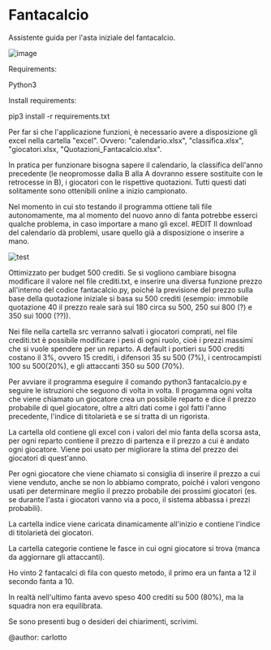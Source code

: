 # Fantacalcio
Assistente guida per l'asta iniziale del fantacalcio. 

![image](https://user-images.githubusercontent.com/49305804/181594220-3f284deb-dfa2-4e1f-b953-54d10f2afd32.png)


Requirements:

Python3

Install requirements:

pip3 install -r requirements.txt

Per far sì che l'applicazione funzioni, è necessario avere a disposizione gli excel nella cartella "excel". Ovvero: "calendario.xlsx", "classifica.xlsx", "giocatori.xlsx, "Quotazioni_Fantacalcio.xlsx".

In pratica per funzionare bisogna sapere il calendario, la classifica dell'anno precedente (le neopromosse dalla B alla A dovranno essere sostituite con le retrocesse in B), i giocatori con le rispettive quotazioni. Tutti questi dati solitamente sono ottenibili online a inizio campionato.

Nel momento in cui sto testando il programma ottiene tali file autonomamente, ma al momento del nuovo anno di fanta potrebbe esserci qualche problema, in caso importare a mano gli excel. 
#EDIT Il download del calendario dà problemi, usare quello già a disposizione o inserire a mano.

![test](https://user-images.githubusercontent.com/49305804/181594044-9a5dfc88-202c-44c3-8296-0f44b55f2f31.png)

Ottimizzato per budget 500 crediti. Se si vogliono cambiare bisogna modificare il valore nel file crediti.txt, e inserire una diversa funzione prezzo all'interno del codice fantacalcio.py, poiché la previsione del prezzo sulla base della quotazione iniziale si basa su 500 crediti (esempio: immobile quotazione 40 il prezzo reale sarà sui 180 circa su 500, 250 sui 800 (?) e 350 sui 1000 (??)).

Nei file nella cartella src verranno salvati i giocatori comprati, nel file crediti.txt è possibile modificare i pesi di ogni ruolo, cioè i prezzi massimi che si vuole spendere per un reparto.
A default i portieri su 500 crediti costano il 3%, ovvero 15 crediti, i difensori 35 su 500 (7%), i centrocampisti 100 su 500(20%), e gli attaccanti 350 su 500 (70%).

Per avviare il programma eseguire il comando python3 fantacalcio.py e seguire le istruzioni che seguono di volta in volta. Il progamma ogni volta che viene chiamato un giocatore crea un possibile reparto e dice il prezzo probabile di quel giocatore, oltre a altri dati come i gol fatti l'anno precedente, l'indice di titolarietà e se si tratta di un rigorista.

La cartella old contiene gli excel con i valori del mio fanta della scorsa asta, per ogni reparto contiene il prezzo di partenza e il prezzo a cui è andato ogni giocatore. Viene poi usato per migliorare la stima del prezzo dei giocatori di quest'anno.

Per ogni giocatore che viene chiamato si consiglia di inserire il prezzo a cui viene venduto, anche se non lo abbiamo comprato, poiché i valori vengono usati per determinare meglio il prezzo probabile dei prossimi giocatori (es. se durante l'asta i giocatori vanno via a poco, il sistema abbassa i prezzi probabili).  

La cartella indice viene caricata dinamicamente all'inizio e contiene l'indice di titolarietà dei giocatori.

La cartella categorie contiene le fasce in cui ogni giocatore si trova (manca da aggiornare gli attaccanti).

Ho vinto 2 fantacalci di fila con questo metodo, il primo era un fanta a 12 il secondo fanta a 10.

In realtà nell'ultimo fanta avevo speso 400 crediti su 500 (80%), ma la squadra non era equilibrata.

Se sono presenti bug o desideri dei chiarimenti, scrivimi.

@author: carlotto
